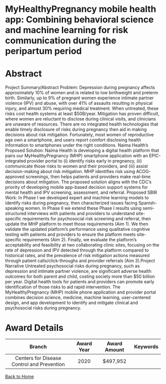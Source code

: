 
MyHealthyPregnancy mobile health app: Combining behavioral science and machine learning for risk communication during the peripartum period
===========================================================================================================================================

# Abstract


Project Summary/Abstract
Problem: Depression during pregnancy affects approximately 10% of women and is related to low
birthweight and preterm birth. Similarly, up to 9% of pregnant women experience intimate partner violence
(IPV) and abuse, with over 41% of assaults resulting in physical injury, and almost 30% requiring medical
treatment. When untreated, these risks cost health systems at least $50B/year. Mitigation has proven
difficult, where women are reluctant to disclose during clinical visits, and clinicians are unaware of
resources. There are no integrated health technologies that enable timely disclosure of risks during
pregnancy then aid in making decisions about risk mitigation. Fortunately, most women of reproductive
age own a smartphone, and users report comfort disclosing health information to smartphones under the
right conditions.
Naima Health’s Proposed Solution: Naima Health is developing a digital health platform that pairs our
MyHealthyPregnancy (MHP) smartphone application with an EPIC-integrated provider portal to (i)
identify risks early in pregnancy, (ii) communicate those risks to women and their providers, and (iii) assist
decision-making about risk mitigation. MHP identifies risk using ACOG-approved screenings, then helps
patients and providers make real-time decisions about mitigation. The proposed solution aligns with the
CDC’s priority of developing mobile app-based decision support systems for mental health and IPV
screening, assessment, and referral.
Proposed SBIR Work: In Phase I we developed expert and machine learning models to identify risks
during pregnancy, then characterized issues facing Spanish-speaking women. In Phase II we extend these
Phase I results using semi-structured interviews with patients and providers to understand site-specific
requirements for psychosocial risk screening and referral, then update the MHP platform to meet those
requirements (Aim 1). We then validate the updated platform’s performance using qualitative cognitive
testing with patients and providers to ensure the platform meets site-specific requirements (Aim 2). Finally,
we evaluate the platform’s acceptability and feasibility at two collaborating clinic sites, focusing on the rate
of depression and IPV detected through the platform compared to historical rates, and the prevalence of
risk mitigation actions measured through patient calls/click-throughs and provider referrals (Aim 3).Project Narrative
Untreated psychosocial risks during pregnancy, such as depression and intimate partner violence, are
significant adverse health outcomes for both parent and child, costing society more than $50 billion per
year. Digital health tools for patients and providers can promote early identification of those risks to aid
rapid intervention. The MyHealthyPregnancy (MHP) mobile phone application and provider portal
combines decision science, medicine, machine learning, user-centered design, and app development to
identify and mitigate clinical and psychosocial risks during pregnancy.  

# Award Details

|Branch|Award Year|Award Amount|Keywords|
| :---: | :---: | :---: | :---: |
|Centers for Disease Control and Prevention|2020|$497,952||
  
  


[Back to Home](https://github.com/chrischow/dod_sbir_awards/Reports/JH/#2526)